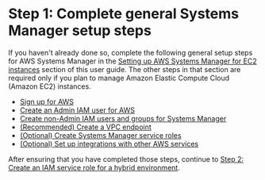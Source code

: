 # Step 1: Complete general Systems Manager setup steps<a name="hybrid-setup-general"></a>

If you haven't already done so, complete the following general setup steps for AWS Systems Manager in the [Setting up AWS Systems Manager for EC2 instances](systems-manager-setting-up-ec2.md) section of this user guide\. The other steps in that section are required only if you plan to manage Amazon Elastic Compute Cloud \(Amazon EC2\) instances\.
+ [Sign up for AWS](setup-sign-up.md)
+ [Create an Admin IAM user for AWS](setup-create-admin-user.md)
+ [ Create non\-Admin IAM users and groups for Systems Manager](setup-create-iam-user.md)
+ [\(Recommended\) Create a VPC endpoint](setup-create-vpc.md)
+ [\(Optional\) Create Systems Manager service roles](setup-service-role.md)
+ [\(Optional\) Set up integrations with other AWS services](setup-integrations.md)

After ensuring that you have completed those steps, continue to [Step 2: Create an IAM service role for a hybrid environment](sysman-service-role.md)\.